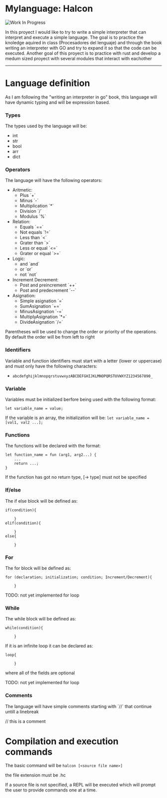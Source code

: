 # Mylanguage: Halcon

![Work In Progress](https://img.shields.io/badge/Work%20In%20Progress-orange?style=for-the-badge)

In this proyect I would like to try to write a simple interpreter that can interpret and execute a simple language. The goal is to practice the knoledge aquired in class (Procesadores del lenguaje) and through the book writing an interpreter with GO and try to expand it so that the code can be executed. Another goal of this proyect is to practice with rust and develop a medum sized proyect with several modules that interact with eachother

---
# Language definition

As I am following the "writing an interpreter in go" book, this language will have dynamic typing and will be expression based.

### Types
The types used by the language will be:
- int 
- str 
- bool
- arr
- dict


### Operators
The language will have the following operators:
- Aritmetic:
    - Plus ´+´
    - Minus ´-´
    - Multiplication ´*´
    - Division ´/´
    - Modulus ´%´
- Relation:
    - Equals ´==´
    - Not equals ´!=´
    - Less than ´<´
    - Grater than ´>´
    - Less or equal ´<=´
    - Grater or equal ´>=´
- Logic:
    - and ´and´
    - or ´or´
    - not ´not´
- Increment Decrement:
    - Post and preincrement ´++´
    - Post and predecrement ´--´ 
- Asignation:
    - Simple asignation ´=´
    - SumAsignation ´+=´
    - MinusAsignation ´-=´
    - MultiplyAsignation ´*=´
    - DivideAsignation ´/=´

Parentheses will be used to change the order or priority of the operations. By default the order will be from left to right

### Identifiers
Variable and function identifiers must start with a letter (lower or uppercase) and must only have the following characters:
- `abcdefghijklmnopqrstuvwxyzABCDEFGHIJKLMNOPQRSTUVWXYZ1234567890_`

### Variable

Variables must be initialized berfore being used with the following format:

`let variable_name = value;`

If the variable is an array, the initialization will be:
`let variable_name = [val1, val2 ...];`


### Functions
The functions will be declared with the format:

```
let function_name = fun (arg1, arg2...) {
    ...
    return ...;
}
```

If the function has got no return type, [-> type] must not be specified

### If/else

The if else block will be defined as:

```
if(condition){

    }
elif(condition){

    }
else{

    }
```
### For
The for block will be defined as:

```
for (declaration; initialization; condition; Increment/Decrement){

    }

```

TODO: not yet implemented for loop

### While
The while block will be defined as:

```
while(condition){

    }
```

If it is an infinite loop it can be declared as:

```
loop{

    }
```

where all of the fields are optional

TODO: not yet implemented for loop

### Comments
The language will have simple comments starting with ´//´ that continue untill a linebreak

// this is a comment

# Compilation and execution commands

The basic command will be 
`halcon [<source file name>]`

the file extension must be .hc

If a source file is not specified, a REPL will be executed which will prompt the user to provide commands one at a time.
